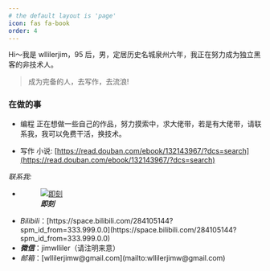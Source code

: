 ```yaml
---
# the default layout is 'page'
icon: fas fa-book
order: 4
---
```


Hi～我是 wllilerjim，95 后，男，定居历史名城泉州六年，我正在努力成为独立黑客的非技术人。

> 成为完备的人，去写作，去流浪!

### [](#在做的事 "在做的事")在做的事

*   编程
正在想做一些自己的作品，努力摸索中，求大佬带，若是有大佬带，请联系我，我可以免费干活，换技术。

*   写作 
小说: [https://read.douban.com/ebook/132143967/?dcs=search](https://read.douban.com/ebook/132143967/?dcs=search)

<em>联系我:</em>
<ul>
 <li><figure><a href="https://web.okjike.com/me"><img src="https://cdnv2.ruguoapp.com/FoZREoJad7gAlOtGrxOxv65v93R_v3.jpg?imageMogr2/auto-orient/thumbnail/400x2000%3E/quality/70/interlace/1" alt="即刻"></a><figcaption><em><strong>即刻</strong></em></figcaption></figure></li>


<li><em>Bilibili</em>：[https://space.bilibili.com/284105144?spm_id_from=333.999.0.0](https://space.bilibili.com/284105144?spm_id_from=333.999.0.0)</li>


<li><em><strong>微信</strong></em>：jimwlliler（请注明来意）</li>

<li><em>邮箱</em>：[&#x77;&#x6c;&#x6c;&#x69;&#108;&#101;&#114;&#x6a;&#105;&#109;&#x77;&#64;&#103;&#x6d;&#97;&#105;&#108;&#x2e;&#x63;&#x6f;&#x6d;](mailto:&#x77;&#x6c;&#x6c;&#x69;&#108;&#101;&#114;&#x6a;&#105;&#109;&#x77;&#64;&#103;&#x6d;&#97;&#105;&#108;&#x2e;&#x63;&#x6f;&#x6d;)</li>

</ul>
